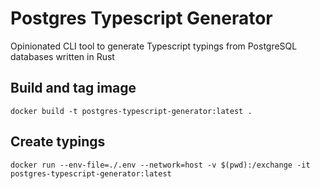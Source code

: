 # Postgres Typescript Generator

Opinionated CLI tool to generate Typescript typings from PostgreSQL databases written in Rust

## Build and tag image

`docker build -t postgres-typescript-generator:latest .`

## Create typings

`docker run --env-file=./.env --network=host -v $(pwd):/exchange -it postgres-typescript-generator:latest`
